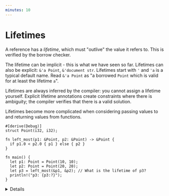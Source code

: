 ```yaml
---
minutes: 10
---
```


# Lifetimes

A reference has a _lifetime_, which must "outlive" the value it refers to. This
is verified by the borrow checker.

The lifetime can be implicit - this is what we have seen so far.  Lifetimes can
also be explicit: `&'a Point`, `&'document str`.  Lifetimes start with `'` and
`'a` is a typical default name.  Read `&'a Point` as "a borrowed `Point` which
is valid for at least the lifetime `a`".

Lifetimes are always inferred by the compiler: you cannot assign a lifetime
yourself. Explicit lifetime annotations create constraints where there is
ambiguity; the compiler verifies that there is a valid solution.

Lifetimes become more complicated when considering passing values to and
returning values from functions.

```rust,compile_fail
#[derive(Debug)]
struct Point(i32, i32);

fn left_most(p1: &Point, p2: &Point) -> &Point {
  if p1.0 < p2.0 { p1 } else { p2 }
}

fn main() {
  let p1: Point = Point(10, 10);
  let p2: Point = Point(20, 20);
  let p3 = left_most(&p1, &p2); // What is the lifetime of p3?
  println!("p3: {p3:?}");
}
```

<details>

In this example, the the compiler does not know what lifetime to infer for
`p3`. Looking inside the function body shows that it can only safely assume
that `p3`'s lifetime is the shorter of `p1` and `p2`. But just like types, Rust
requires explicit annotations of lifetimes on function arguments and return
values.

Add `'a` appropriately to `left_most`:

```rust,ignore
fn left_most<'a>(p1: &'a Point, p2: &'a Point) -> &'a Point {
```

This says, "given p1 and p2 which both outlive `'a`, the return value lives for at least `'a`.

In common cases, lifetimes can be elided, as described on the next slide.

</details>
